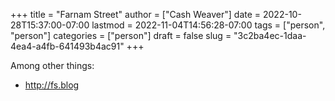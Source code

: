 +++
title = "Farnam Street"
author = ["Cash Weaver"]
date = 2022-10-28T15:37:00-07:00
lastmod = 2022-11-04T14:56:28-07:00
tags = ["person", "person"]
categories = ["person"]
draft = false
slug = "3c2ba4ec-1daa-4ea4-a4fb-641493b4ac91"
+++

Among other things:

-   <http://fs.blog>
